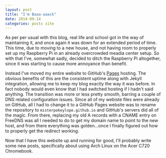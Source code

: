```yaml
--- 
layout: post
title: "I'm Baaa-aaack"
date: 2014-09-14
categories: posts site
---
```


As per per usual with this blog, real life and school got in the way of 
maintaining it, and once again it was down for an extended period of 
time. This time, due to moving to a new house, and not having room to properly 
set up my Raspberry Pi in an already overcrowded meadia center setup. So with 
that I've, somewhat sadly, decided to ditch the Raspberry Pi altogether, since 
it was starting to cause more annoyance than benefit.

Instead I've moved my entire website to GitHub's [Pages][pages] hosting. 
The obvious benefits of this are the consistent uptime along with Jekyll 
integration, allowing me to keep my blog exactly the way it was before. In fact 
nobody would even know that I had switched hosting if I hadn't said anything. 
The transition was more or less pretty smooth, barring a couple of DNS related 
configuration issues. Since all of my webiste files were already on GitHub, all 
I had to change it to a GitHub Pages website was to rename the repository to 
`misterpokeylope.github.io` and GitHub's servers did all of the magic. From 
there, replacing my old A records with a CNAME entry on FreeDNS was all I 
needed to do to get my domain name to point to the new host, and from there 
everything was golden...once I finally figured out how to properly get the 
redirect working.

Now that I have this website up and running for good, I'll probably write some
new posts, specifically about using Arch Linux on the Acer C720 Chromebook.

[pages]: https://pages.github.com/